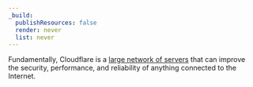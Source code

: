 ```yaml
---
_build:
  publishResources: false
  render: never
  list: never
---
```


Fundamentally, Cloudflare is a [large network of servers](/fundamentals/concepts/what-is-cloudflare/) that can improve the security, performance, and reliability of anything connected to the Internet.

